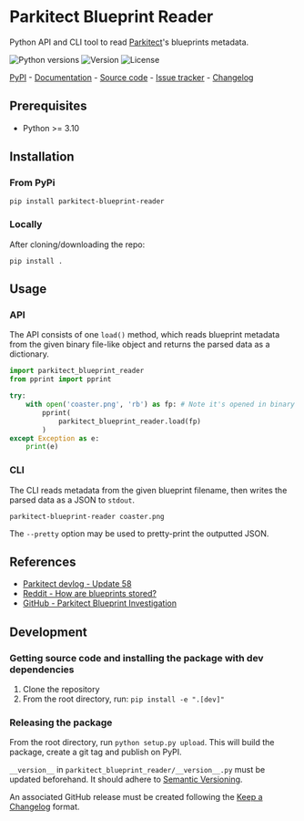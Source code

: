 # Parkitect Blueprint Reader

Python API and CLI tool to read [Parkitect](https://www.themeparkitect.com/)'s blueprints metadata.

![Python versions](https://img.shields.io/pypi/pyversions/parkitect-blueprint-reader.svg) ![Version](https://img.shields.io/pypi/v/parkitect-blueprint-reader.svg) ![License](https://img.shields.io/pypi/l/parkitect-blueprint-reader.svg)

[PyPI](https://pypi.org/project/parkitect-blueprint-reader/) - [Documentation](https://github.com/EpocDotFr/parkitect-blueprint-reader?tab=readme-ov-file#usage) - [Source code](https://github.com/EpocDotFr/parkitect-blueprint-reader) - [Issue tracker](https://github.com/EpocDotFr/parkitect-blueprint-reader/issues) - [Changelog](https://github.com/EpocDotFr/parkitect-blueprint-reader/releases)

## Prerequisites

  - Python >= 3.10

## Installation

### From PyPi

```shell
pip install parkitect-blueprint-reader
```

### Locally

After cloning/downloading the repo:

```shell
pip install .
```

## Usage

### API

The API consists of one `load()` method, which reads blueprint metadata from the given binary file-like object and returns
the parsed data as a dictionary.

```python
import parkitect_blueprint_reader
from pprint import pprint

try:
    with open('coaster.png', 'rb') as fp: # Note it's opened in binary mode
        pprint(
            parkitect_blueprint_reader.load(fp)
        )
except Exception as e:
    print(e)
```

### CLI

The CLI reads metadata from the given blueprint filename, then writes the parsed data as a JSON to `stdout`.

```shell
parkitect-blueprint-reader coaster.png
```

The `--pretty` option may be used to pretty-print the outputted JSON.

## References

  - [Parkitect devlog - Update 58](https://www.texelraptor.com/blog/update-58)
  - [Reddit - How are blueprints stored?](https://www.reddit.com/r/ThemeParkitect/comments/qpa35q/how_are_blueprints_stored/)
  - [GitHub - Parkitect Blueprint Investigation](https://github.com/slothsoft/parkitect-blueprint-investigator/)

## Development

### Getting source code and installing the package with dev dependencies

  1. Clone the repository
  2. From the root directory, run: `pip install -e ".[dev]"`

### Releasing the package

From the root directory, run `python setup.py upload`. This will build the package, create a git tag and publish on PyPI.

`__version__` in `parkitect_blueprint_reader/__version__.py` must be updated beforehand. It should adhere to [Semantic Versioning](https://semver.org/spec/v2.0.0.html).

An associated GitHub release must be created following the [Keep a Changelog](https://keepachangelog.com/en/1.0.0/) format.